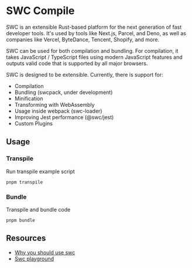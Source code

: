 # SWC Compile

SWC is an extensible Rust-based platform for the next generation of fast developer tools. It's used by tools like Next.js, Parcel, and Deno, as well as companies like Vercel, ByteDance, Tencent, Shopify, and more.

SWC can be used for both compilation and bundling. For compilation, it takes JavaScript / TypeScript files using modern JavaScript features and outputs valid code that is supported by all major browsers.

SWC is designed to be extensible. Currently, there is support for:

- Compilation
- Bundling (swcpack, under development)
- Minification
- Transforming with WebAssembly
- Usage inside webpack (swc-loader)
- Improving Jest performance (@swc/jest)
- Custom Plugins

## Usage

### Transpile

Run transpile example script

```
pnpm transpile
```

### Bundle

Transpile and bundle code

```
pnpm bundle
```

## Resources

- [Why you should use swc](https://blog.logrocket.com/why-you-should-use-swc/)
- [Swc playground](https://play.swc.rs/)